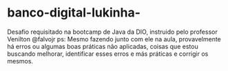 # banco-digital-lukinha-

Desafio requisitado na bootcamp de Java da DIO, instruido pelo professor Venilton @falvojr
ps: Mesmo fazendo junto com ele na aula, provavelmente há erros ou algumas boas práticas não aplicadas, coisas que estou buscando melhorar, identificar esses erros e más práticas e corrigir os mesmos.
